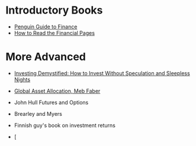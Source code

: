 # Introductory Books
* [Penguin Guide to Finance](http://books.google.com/books?vid=ISBN9780140289329)
* [How to Read the Financial Pages](http://books.google.com/books?vid=ISBN0712662596)

# More Advanced
*  [Investing Demystified: How to Invest Without Speculation and Sleepless Nights](http://books.google.com/books?vid=ISBN9780273781349)
* [Global Asset Allocation, Meb Faber](http://books.google.com/books?vid=ISBN9780988679924)
* John Hull Futures and Options
* Brearley and Myers
* Finnish guy's book on investment returns


* [<title>](http://books.google.com/books?vid=ISBN<13-digit ISBN>)



